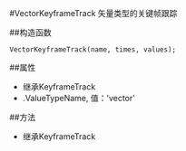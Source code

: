 #VectorKeyframeTrack
矢量类型的关键帧跟踪

##构造函数
```
VectorKeyframeTrack(name, times, values);
```

##属性
* 继承KeyframeTrack
* .ValueTypeName, 值：'vector'

##方法
* 继承KeyframeTrack